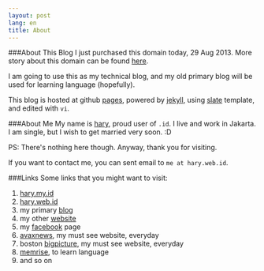 ```yaml
---
layout: post
lang: en
title: About
---
```

<!-- more -->

###About This Blog
I just purchased this domain today, 29 Aug 2013.
More story about this domain can be found [here](http://hary.my.id/blog/new-domain).

I am going to use this as my technical blog, and my old primary blog will be used for learning language (hopefully).

This blog is hosted at github [pages](http://pages.github.com), powered by [jekyll](https://github.com/mojombo/jekyll), using [slate](https://github.com/jsncostello/slate) template, and edited with `vi`.

###About Me
My name is [hary](http://hary.my.id/en), proud user of `.id`. I live and work in Jakarta. I am single, but I wish to get married very soon. :D

PS: There's nothing here though. Anyway, thank you for visiting. 

If you want to contact me, you can sent email to `me at hary.web.id`.

###Links
Some links that you might want to visit:

1. [hary.my.id](http://hary.my.id) 
2. [hary.web.id](http://hary.web.id) 
3. my primary [blog](http://blog.hary.web.id)
4. my other [website](http://haryfernando.com)
5. my [facebook](http://www.facebook.com/profile.php?id=1130602697) page
6. [avaxnews](http://www.avaxnews.net), my must see website, everyday 
7. boston [bigpicture](http://www.boston.com/bigpicture), my must see website, everyday
8. [memrise](http://www.memrise.com), to learn language
9. and so on

